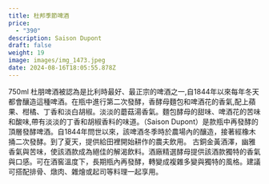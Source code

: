 ```yaml
---
title: 杜邦季節啤酒
price:
  - "390"
description: Saison Dupont
draft: false
weight: 19
image: images/img_1473.jpeg
date: 2024-08-16T18:05:55.878Z
---
```

750ml 杜朋啤酒被認為是比利時最好、最正宗的啤酒之一,自1844年以來每年冬天都會釀造這種啤酒。在瓶中進行第二次發酵，香酵母麵包和啤酒花的香氣,配上蘋果、柑橘、丁香和淡白胡椒。淡淡的蘑菇湯香氣。麵包酵母的甜味、啤酒花的苦味和酸味,帶有淡淡的丁香和胡椒香料的味道。（Saison Dupont）是款瓶中再發酵的頂層發酵啤酒。自1844年問世以來，該啤酒冬季時於農場內的釀造，接著經橡木捅二次發酵。到了夏天，提供給田裡開始耕作的農夫飲用。   古銅金黃酒澤，幽雅香氣與苦味，使該酒款成為絕佳的解渴飲料。酒廠精選酵母提供該酒款獨特的香氣與口感。可在酒窖溫度下，長期瓶內再發酵，轉變成複雜多變與獨特的風格。建議可搭配排骨、燉肉、雜燴或起司等料理一起享用。